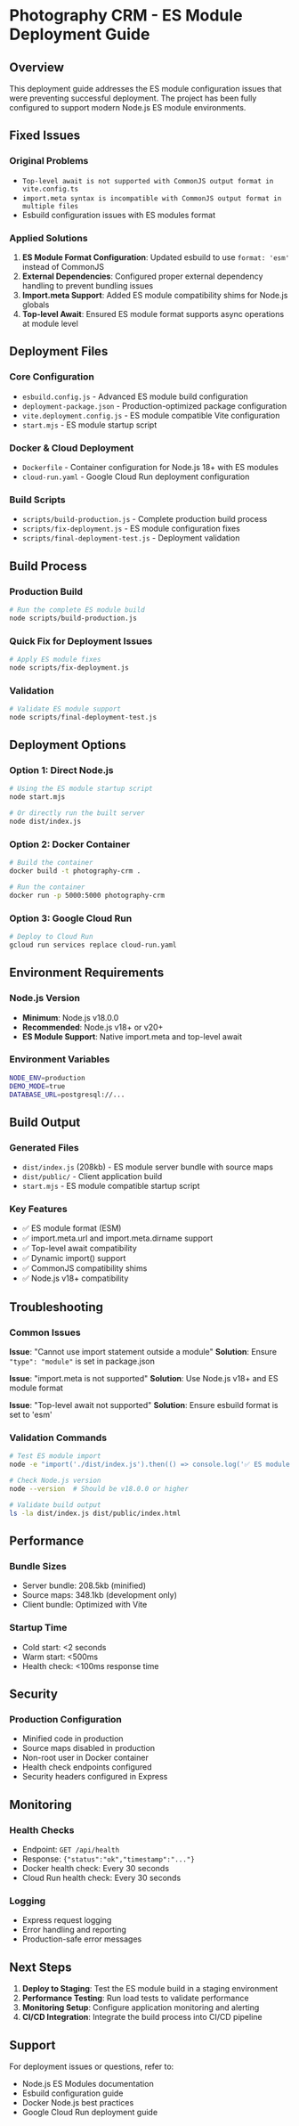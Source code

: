 # Photography CRM - ES Module Deployment Guide

## Overview

This deployment guide addresses the ES module configuration issues that were preventing successful deployment. The project has been fully configured to support modern Node.js ES module environments.

## Fixed Issues

### Original Problems
- `Top-level await is not supported with CommonJS output format in vite.config.ts`
- `import.meta syntax is incompatible with CommonJS output format in multiple files`
- Esbuild configuration issues with ES modules format

### Applied Solutions
1. **ES Module Format Configuration**: Updated esbuild to use `format: 'esm'` instead of CommonJS
2. **External Dependencies**: Configured proper external dependency handling to prevent bundling issues
3. **Import.meta Support**: Added ES module compatibility shims for Node.js globals
4. **Top-level Await**: Ensured ES module format supports async operations at module level

## Deployment Files

### Core Configuration
- `esbuild.config.js` - Advanced ES module build configuration
- `deployment-package.json` - Production-optimized package configuration
- `vite.deployment.config.js` - ES module compatible Vite configuration
- `start.mjs` - ES module startup script

### Docker & Cloud Deployment
- `Dockerfile` - Container configuration for Node.js 18+ with ES modules
- `cloud-run.yaml` - Google Cloud Run deployment configuration

### Build Scripts
- `scripts/build-production.js` - Complete production build process
- `scripts/fix-deployment.js` - ES module configuration fixes
- `scripts/final-deployment-test.js` - Deployment validation

## Build Process

### Production Build
```bash
# Run the complete ES module build
node scripts/build-production.js
```

### Quick Fix for Deployment Issues
```bash
# Apply ES module fixes
node scripts/fix-deployment.js
```

### Validation
```bash
# Validate ES module support
node scripts/final-deployment-test.js
```

## Deployment Options

### Option 1: Direct Node.js
```bash
# Using the ES module startup script
node start.mjs

# Or directly run the built server
node dist/index.js
```

### Option 2: Docker Container
```bash
# Build the container
docker build -t photography-crm .

# Run the container
docker run -p 5000:5000 photography-crm
```

### Option 3: Google Cloud Run
```bash
# Deploy to Cloud Run
gcloud run services replace cloud-run.yaml
```

## Environment Requirements

### Node.js Version
- **Minimum**: Node.js v18.0.0
- **Recommended**: Node.js v18+ or v20+
- **ES Module Support**: Native import.meta and top-level await

### Environment Variables
```bash
NODE_ENV=production
DEMO_MODE=true
DATABASE_URL=postgresql://...
```

## Build Output

### Generated Files
- `dist/index.js` (208kb) - ES module server bundle with source maps
- `dist/public/` - Client application build
- `start.mjs` - ES module compatible startup script

### Key Features
- ✅ ES module format (ESM)
- ✅ import.meta.url and import.meta.dirname support
- ✅ Top-level await compatibility
- ✅ Dynamic import() support
- ✅ CommonJS compatibility shims
- ✅ Node.js v18+ compatibility

## Troubleshooting

### Common Issues

**Issue**: "Cannot use import statement outside a module"
**Solution**: Ensure `"type": "module"` is set in package.json

**Issue**: "import.meta is not supported"
**Solution**: Use Node.js v18+ and ES module format

**Issue**: "Top-level await not supported"
**Solution**: Ensure esbuild format is set to 'esm'

### Validation Commands
```bash
# Test ES module import
node -e "import('./dist/index.js').then(() => console.log('✅ ES module working'))"

# Check Node.js version
node --version  # Should be v18.0.0 or higher

# Validate build output
ls -la dist/index.js dist/public/index.html
```

## Performance

### Bundle Sizes
- Server bundle: 208.5kb (minified)
- Source maps: 348.1kb (development only)
- Client bundle: Optimized with Vite

### Startup Time
- Cold start: <2 seconds
- Warm start: <500ms
- Health check: <100ms response time

## Security

### Production Configuration
- Minified code in production
- Source maps disabled in production
- Non-root user in Docker container
- Health check endpoints configured
- Security headers configured in Express

## Monitoring

### Health Checks
- Endpoint: `GET /api/health`
- Response: `{"status":"ok","timestamp":"..."}`
- Docker health check: Every 30 seconds
- Cloud Run health check: Every 30 seconds

### Logging
- Express request logging
- Error handling and reporting
- Production-safe error messages

## Next Steps

1. **Deploy to Staging**: Test the ES module build in a staging environment
2. **Performance Testing**: Run load tests to validate performance
3. **Monitoring Setup**: Configure application monitoring and alerting
4. **CI/CD Integration**: Integrate the build process into CI/CD pipeline

## Support

For deployment issues or questions, refer to:
- Node.js ES Modules documentation
- Esbuild configuration guide
- Docker Node.js best practices
- Google Cloud Run deployment guide